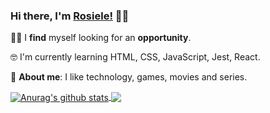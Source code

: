 ### Hi there, I'm [Rosiele!](https://www.linkedin.com/in/rosieledavid/) 👋🏾

 🕵️‍♀️ I **find** myself looking for an **opportunity**.
 
 🤓 I'm currently learning HTML, CSS, JavaScript, Jest, React.

 💬 **About me**: I like technology, games, movies and series.
 
<a href="https://github.com/rosids/">
  <img align="center" src="https://github-readme-stats.vercel.app/api?username=rosids&show_icons=true&include_all_commits=true&theme=dark" alt="Anurag's github stats" />
</a>

<a href="https://github.com/rosids/github-readme-stats">
  <img align="center" src="https://github-readme-stats.vercel.app/api/top-langs/?username=rosids&layout=compact&theme=dark" />
</a>